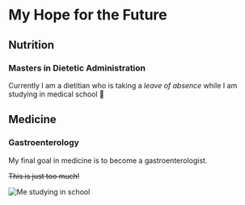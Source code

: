 # My Hope for the Future


## Nutrition
### Masters in Dietetic Administration
Currently I am a dietitian who is taking a *leave of absence* while I am studying in medical school 🏫


## Medicine
### Gastroenterology
My final goal in medicine is to become a gastroenterologist.

~~This is just too much!~~


![Me studying in school](https://encrypted-tbn0.gstatic.com/images?q=tbn:ANd9GcRuDilaF08yT_1iNELxzBB3uImW19HjUX7joUI79rxd8umJtQy0NRgzztHToUPZgecaW8sXhhHpHf4&usqp=CAU&ec=48665701) 
